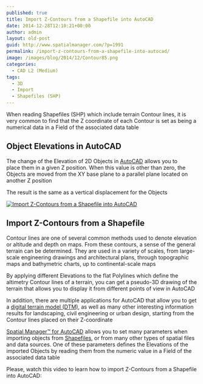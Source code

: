 ```yaml
---
published: true
title: Import Z-Contours from a Shapefile into AutoCAD
date: 2014-12-28T12:10:21+00:00
author: admin
layout: old-post
guid: http://www.spatialmanager.com/?p=1991
permalink: /import-z-contours-from-a-shapefile-into-autocad/
image: /images/blog/2014/12/Contour85.png
categories:
  - CAD L2 (Medium)
tags:
  - 3D
  - Import
  - Shapefiles (SHP)
---
```

When reading Shapefiles (SHP) which include terrain Contour lines, it is very common to find that the Z coordinate of each Contour is set as being a numerical data in a Field of the associated data table<!--more-->

## Object Elevations in AutoCAD

The change of the Elevation of 2D Objects in <a title="AutoCAD Product page" href="http://www.autodesk.com/products/autocad/overview" target="_blank" rel="nofollow">AutoCAD</a> allows you to place them in a given Z position. When this value is other than zero, the Objects are moved from the XY base plane to a parallel plane located on another Z position

The result is the same as a vertical displacement for the Objects

<a href="/images/blog/2014/12/Layers.png" target="_blank" rel="nofollow"><img src="/images/blog/2014/12/Layers-1024x576.png" alt="Import Z-Contours from a Shapefile into AutoCAD" width="625" height="351" srcset="/images/blog/2014/12/Layers-1024x576.png 1024w, /images/blog/2014/12/Layers-300x168.png 300w, /images/blog/2014/12/Layers-624x351.png 624w, /images/blog/2014/12/Layers.png 1280w" sizes="(max-width: 625px) 100vw, 625px" /></a>

## Import Z-Contours from a Shapefile

Contour lines are one of several common methods used to denote elevation or altitude and depth on maps. From these contours, a sense of the general terrain can be determined. They are used in a variety of scales, from large-scale engineering drawings and architectural plans, through topographic maps and bathymetric charts, up to continental-scale maps

By applying different Elevations to the flat Polylines which define the altimetry Contour lines of a terrain, you can get a pseudo-3D drawing of the terrain that allows you to display it from different points of view in AutoCAD

In addition, there are multiple applications for AutoCAD that allow you to get a <a title="DTM Wiki page" href="http://en.wikipedia.org/wiki/Digital_elevation_model" target="_blank" rel="nofollow">digital terrain model (DTM)</a>, as well as many other interesting information results for landscaping, civil engineering or urban design, starting from the Contour lines placed on their Z-coordinate

<a title="Spatial Manager™ for AutoCAD Product page" href="http://www.spatialmanager.com/spm-forautocad/" target="_blank" rel="nofollow">Spatial Manager™ for AutoCAD</a> allows you to set many parameters when importing objects from <a title="Shapefile Wiki page" href="http://en.wikipedia.org/wiki/Shapefile" target="_blank" rel="nofollow">Shapefiles</a>, or from many other types of spatial files and data sources. One of these parameters defines the Elevations of the imported Objects by reading them from the numeric value in a Field of the associated data table

Please, watch this video to learn how to import Z-Contours from a Shapefile into AutoCAD:
